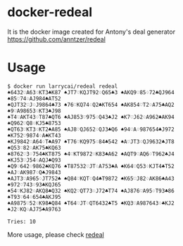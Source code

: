 # docker-redeal

It is the docker image created for Antony's deal generator https://github.com/anntzer/redeal

# Usage

````
$ docker run larrycai/redeal redeal
♠6432♡A63♢KT3♣K87 ♠JT7♡KQJT92♢Q65♣3 ♠AKQ9♡85♢72♣QJ964 ♠85♡74♢AJ984♣AT52
♠QJT32♡J♢J9864♣73 ♠76♡KQ74♢Q2♣KT654 ♠AK854♡T2♢A75♣AQ2 ♠9♡A98653♢KT3♣J98
♠T4♡AKT43♢T87♣QT6 ♠AJ853♡975♢Q43♣J2 ♠K7♡J62♢A962♣AK94 ♠Q962♡Q8♢KJ5♣8753
♠QT63♡KT3♢KT2♣A85 ♠AJ8♡QJ652♢QJ3♣Q6 ♠94♡A♢987654♣J972 ♠K752♡9874♢A♣KT43
♠KJ9842♡A64♢T♣A97 ♠T76♡KQ975♢84♣542 ♠A♡JT3♢QJ9632♣JT8 ♠Q53♡82♢AK75♣KQ63
♠8762♡3♢754♣KT875 ♠4♡KT9872♢K83♣A62 ♠AQT9♡AQ6♢T962♣J4 ♠KJ53♡J54♢AQJ♣Q93
♠Q9♡642♢9862♣KQ76 ♠T87532♡JT♢A753♣A ♠K64♡Q53♢KJT4♣T52 ♠AJ♡AK987♢Q♣J9843
♠AJT3♡A965♢JT752♣ ♠Q84♡KQT♢Q4♣T9872 ♠K65♡J82♢AK86♣A43 ♠972♡743♢93♣KQJ65
♠54♡KJ82♢AKQ8♣Q32 ♠KQ2♡QT73♢J72♣T74 ♠AJ876♡A95♢T93♣86 ♠T93♡64♢654♣AKJ95
♠A9875♡52♢K98♣Q84 ♠T64♡JT♢QT6432♣T5 ♠KQ3♡A987643♢♣KJ2 ♠J2♡KQ♢AJ75♣A9763

Tries: 10
````

More usage, please check [redeal](https://github.com/anntzer/redeal)
